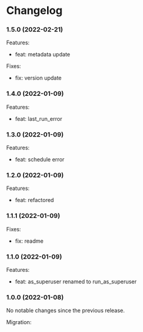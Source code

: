 # Changelog

### 1.5.0 (2022-02-21)

Features:

-   feat: metadata update

Fixes:

-   fix: version update

### 1.4.0 (2022-01-09)

Features:

-   feat: last_run_error

### 1.3.0 (2022-01-09)

Features:

-   feat: schedule error

### 1.2.0 (2022-01-09)

Features:

-   feat: refactored

### 1.1.1 (2022-01-09)

Fixes:

-   fix: readme

### 1.1.0 (2022-01-09)

Features:

-   feat: as_superuser renamed to run_as_superuser

### 1.0.0 (2022-01-08)

No notable changes since the previous release.

Migration:
